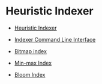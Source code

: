 Heuristic Indexer
============

- [Heuristic Indexer](indexer/overview.md)

- [Indexer Command Line Interface](indexer/indexer-cli.md)

- [Bitmap index](indexer/bitmap.md)

- [Min-max Index](indexer/minmax.md)

- [Bloom Index](indexer/bloom.md)

  